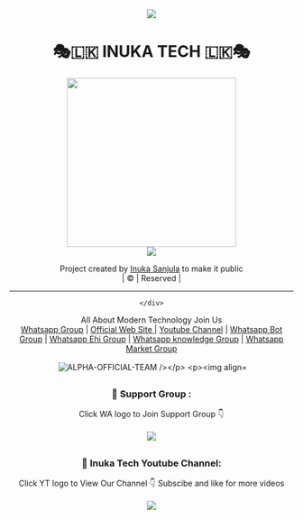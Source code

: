 

<div align="center">		

<img src= "https://camo.githubusercontent.com/71b837571c48af3aa60a73dbc9d5936aa359d78efbfa8a6743cbbbc16b80ef4d/68747470733a2f2f63646e2e646973636f72646170702e636f6d2f6174746163686d656e74732f3830353930323039333930363630383138362f3830353931333937323533353539303932322f74656e6f722e676966"/>
</p>

<h1>🎭🇱🇰 INUKA TECH 🇱🇰🎭</h1>
</div>

<div align="center">
  <img src="https://i.ibb.co/99msvpG/Main-Logo.jpg" width="300" height="300">
	<div align="center">
<img src= "https://camo.githubusercontent.com/71b837571c48af3aa60a73dbc9d5936aa359d78efbfa8a6743cbbbc16b80ef4d/68747470733a2f2f63646e2e646973636f72646170702e636f6d2f6174746163686d656e74732f3830353930323039333930363630383138362f3830353931333937323533353539303932322f74656e6f722e676966"/>
</p>

<div align="center">
 <p align="center">

</p>
  <p align="center">

</p>
</div>
<p align="center">
Project created by <a href="www.linkedin.com/in/inuka-tech">Inuka Sanjula</a> to make it public
    <br>
       | © |
        Reserved |
    <br> 
</p>

----

	</div>
<p align="center">
    All About Modern Technology Join Us
    <br>
        <a href="https://chat.whatsapp.com/B6mOEjgfe4wAqn9UAuLmQp">Whatsapp Group</a> |
        <a href="https://sites.google.com/view/inukatech">Official Web Site </a> |
        <a href="https://www.youtube.com/c/ABLKPGAchiBrolk">Youtube Channel</a> |
	<a href="https://chat.whatsapp.com/FTtlr84ndUWIkR7PeHoqXJ">Whatsapp Bot Group</a> |
	<a href="https://chat.whatsapp.com/BiRfTmouLQ2J7MaLdczOY5">Whatsapp Ehi Group</a> |
	<a href="https://chat.whatsapp.com/GPUvBfhhz7OLZhckbGi8mj">Whatsapp knowledge Group</a> |
	<a href="https://chat.whatsapp.com/GSijEqwPZBS4a3VzzlvKLM">Whatsapp Market Group</a>
    <br>
</p>
	
	

  

<p align="center">

<p>&nbsp;<img align="center" src="https://github-readme-stats.vercel.app/api?username=ALPHA-OFFICIAL-TEAM&show_icons=true&theme=dark&locale=en" alt="ALPHA-OFFICIAL-TEAM /></p>

<p><img align="center" src="https://github-readme-streak-stats.herokuapp.com/?user=ALPHA-OFFICIAL-TEAM&theme=dark" alt="RIPPER-SER" /></p>
</p>

##
  <h3 align="center">📢 Support Group :</h3>
<p align="center">
Click WA logo to Join Support Group 👇
    <br>
<br>
  <a href="https://chat.whatsapp.com/B6mOEjgfe4wAqn9UAuLmQp" target="blank"><img align="center" src="https://i1.wp.com/tamilcininews.com/wp-content/uploads/2020/11/PngJoy_click-here-button-chat-whatsapp-button-transparent-png_4151107-1.png" /></a>
</p>

##
  <h3 align="center">📢 Inuka Tech Youtube Channel:</h3>
<p align="center">
Click YT logo to View Our Channel 👇 Subscibe and like for more videos
    <br>
<br>
  <a href="https://www.youtube.com/channel/UCu-O9_Z543b8pM1_aDJyVbA" target="blank"><img align="center" src="https://image.similarpng.com/thumbnail/2020/11/A-hand-mouse-cursor-clicks-on-the-subscribe-button-to-track-video-content-on-transparent-background-PNG-1.png" /></a>
</p>

